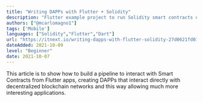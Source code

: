 ```yaml
---
title: "Writing DAPPs with Flutter + Solidity"
description: "Flutter example project to run Solidity smart contracts using web3Dart library"
authors: ["@mcarlomagno1"]
tags: ['Mobile']
languages: ["Solidity","Flutter","Dart"]
url: "https://itnext.io/writing-dapps-with-flutter-solidity-27d0621fd01"
dateAdded: 2021-10-09
level: "Beginner"
date: 2021-10-07
---
```


This article is to show how to build a pipeline to interact with Smart Contracts from Flutter apps, creating DAPPs that interact directly with decentralized blockchain networks and this way allowing much more interesting applications.